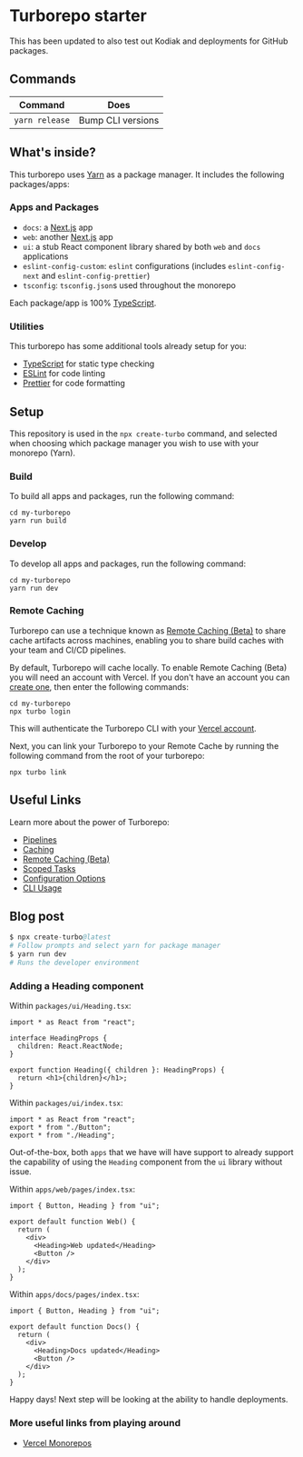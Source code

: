 # Turborepo starter

This has been updated to also test out Kodiak and deployments for GitHub packages.

## Commands

| Command        | Does              |
| -------------- | ----------------- |
| `yarn release` | Bump CLI versions |

## What's inside?

This turborepo uses [Yarn](https://classic.yarnpkg.com/lang/en/) as a package manager. It includes the following packages/apps:

### Apps and Packages

- `docs`: a [Next.js](https://nextjs.org) app
- `web`: another [Next.js](https://nextjs.org) app
- `ui`: a stub React component library shared by both `web` and `docs` applications
- `eslint-config-custom`: `eslint` configurations (includes `eslint-config-next` and `eslint-config-prettier`)
- `tsconfig`: `tsconfig.json`s used throughout the monorepo

Each package/app is 100% [TypeScript](https://www.typescriptlang.org/).

### Utilities

This turborepo has some additional tools already setup for you:

- [TypeScript](https://www.typescriptlang.org/) for static type checking
- [ESLint](https://eslint.org/) for code linting
- [Prettier](https://prettier.io) for code formatting

## Setup

This repository is used in the `npx create-turbo` command, and selected when choosing which package manager you wish to use with your monorepo (Yarn).

### Build

To build all apps and packages, run the following command:

```
cd my-turborepo
yarn run build
```

### Develop

To develop all apps and packages, run the following command:

```
cd my-turborepo
yarn run dev
```

### Remote Caching

Turborepo can use a technique known as [Remote Caching (Beta)](https://turborepo.org/docs/core-concepts/remote-caching) to share cache artifacts across machines, enabling you to share build caches with your team and CI/CD pipelines.

By default, Turborepo will cache locally. To enable Remote Caching (Beta) you will need an account with Vercel. If you don't have an account you can [create one](https://vercel.com/signup), then enter the following commands:

```
cd my-turborepo
npx turbo login
```

This will authenticate the Turborepo CLI with your [Vercel account](https://vercel.com/docs/concepts/personal-accounts/overview).

Next, you can link your Turborepo to your Remote Cache by running the following command from the root of your turborepo:

```
npx turbo link
```

## Useful Links

Learn more about the power of Turborepo:

- [Pipelines](https://turborepo.org/docs/core-concepts/pipelines)
- [Caching](https://turborepo.org/docs/core-concepts/caching)
- [Remote Caching (Beta)](https://turborepo.org/docs/core-concepts/remote-caching)
- [Scoped Tasks](https://turborepo.org/docs/core-concepts/scopes)
- [Configuration Options](https://turborepo.org/docs/reference/configuration)
- [CLI Usage](https://turborepo.org/docs/reference/command-line-reference)

## Blog post

```s
$ npx create-turbo@latest
# Follow prompts and select yarn for package manager
$ yarn run dev
# Runs the developer environment
```

### Adding a Heading component

Within `packages/ui/Heading.tsx`:

```tsx
import * as React from "react";

interface HeadingProps {
  children: React.ReactNode;
}

export function Heading({ children }: HeadingProps) {
  return <h1>{children}</h1>;
}
```

Within `packages/ui/index.tsx`:

```tsx
import * as React from "react";
export * from "./Button";
export * from "./Heading";
```

Out-of-the-box, both `apps` that we have will have support to already support the capability of using the `Heading` component from the `ui` library without issue.

Within `apps/web/pages/index.tsx`:

```tsx
import { Button, Heading } from "ui";

export default function Web() {
  return (
    <div>
      <Heading>Web updated</Heading>
      <Button />
    </div>
  );
}
```

Within `apps/docs/pages/index.tsx`:

```tsx
import { Button, Heading } from "ui";

export default function Docs() {
  return (
    <div>
      <Heading>Docs updated</Heading>
      <Button />
    </div>
  );
}
```

Happy days! Next step will be looking at the ability to handle deployments.

### More useful links from playing around

- [Vercel Monorepos](https://vercel.com/docs/concepts/git/monorepos)
